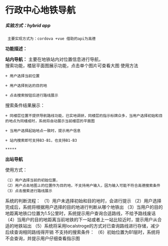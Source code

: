 # 行政中心地铁导航
##### 实验方式：hybrid app
     主要实现方式为：cordova +vue 借助的api为高德 
**功能描述：**
  
 **站内导航：** 主要在地铁站内对位置信息进行导航，    
     搜索功能，楼层平面图展示功能，点击单个图片可查看大图
使用方法  

    + 用户选择当前位置
    
    + 用户选择到达的目的地
    
    + 点击搜索按钮后进行路线展示
    
   搜索条件结果展示：
   
    + 同楼层位置不提供导航路线功能，已实地调研，同楼层的指示标牌众多，当用户选择初始和目的地点为同楼成时，系统将自动展示当前楼层的平面图
    
    + 当用户选择起始地点一致时，提示用户信息
    
    + 站内搜索即可支持B3-B1，也支持B1-B3
    
    *****   
   
**出站导航** 

  使用方式：
  
    （1）用户选择当前的初始位置，
    （2）用户点击地图上的位置作为目的地，不支持用户输入，因为输入可能不符合高德搜索条件
    （3）点击搜索进行路线展示
系统的判断流程：
    （1）用户未选择初始和目的地时，会进行提示
    （2）用户选择完成后，系统将根据用户选择的目的地进行判断从哪个地铁出
    （3）当用户的目的地距离地铁口位置为1.5公里时，系统提示用户查询合适路线，不给予路线废话
    （4）当用户的目的地距离当前地铁的下一站或者上一站比较近时，提示用户从合适的地铁站出
    （5）系统将采用localstroge的方式对已查询路线进行存储，减少后续查询相同路线得开销
不支持的搜索条件：
    （6）初始位置为B1层时，系统将不会查询，并提示用户仔细查看指示图
 
